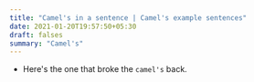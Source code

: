 ```yaml
---
title: "Camel's in a sentence | Camel's example sentences"
date: 2021-01-20T19:57:50+05:30
draft: falses
summary: "Camel's"
---
```

- Here's the one that broke the `camel's` back.
                 

